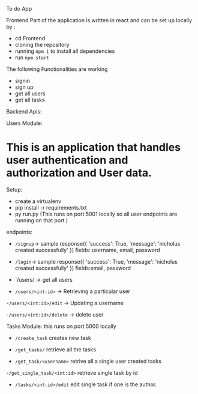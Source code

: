 To do App 

Frontend Part of the application is written in react and can be set up locally by :

- cd Frontend
- cloning the repository
- running `npm i` to install all dependencies
- run `npm start`


The following Functionalities are working 
- signin
- sign up
- get all users
- get all tasks



Backend Apis:

Users Module:

# This is an application that handles user authentication and authorization and User data.

Setup:
- create a virtualenv
- pip install -r requirements.txt
- py run.py
(This runs on port 5001 locally so all user endpoints are running on that port )


endpoints:
- `/signup`-> sample response({
                'success': True,
                'message': 'nicholus created successfully'
        })
        fields: username, email, password

 - `/login`-> sample response({
                'success': True,
                'message': 'nicholus created successfully'
        })
        fields:email, password

- `/users/ -> get all users

- `/users/<int:id>` -> Retrieving a particular user

-`/users/<int:id>/edit` -> Updating a username

-`/users/<int:id>/delete` -> delete user

Tasks Module:
this runs on port 5000 locally

- `/create_task` creates new task

- `/get_tasks/` retrieve all the tasks

- `/get_task/<username>` retrive all a single user created tasks

-`/get_single_task/<int:id>` retrieve single task by id

- `/tasks/<int:id>/edit` edit single task if one is the author.
